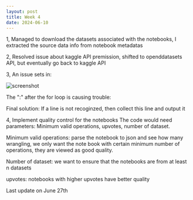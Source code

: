 ```yaml
---
layout: post
title: Week 4
date: 2024-06-10
---
```

1, Managed to download the datasets associated with the notebooks, I extracted the source data info from notebook metadatas

2, Resolved issue about kaggle API premission, shifted to openddatasets API, but eventually go back to kaggle API

3, An issue sets in:

![screenshot](../images/ForLoopExample.png)

The ":" after the for loop is causing trouble:

Final solution: If a line is not recoginzed, then collect this line and output it 


4, Implement quality control for the notebooks
The code would need parameters: Minimum valid operations, upvotes, number of dataset.

Minimum valid operations: parse the notebook to json and see how many wrangling, we only want the note book with certain minimum number of operations, they are viewed as good quality.

Number of dataset: we want to ensure that the notebooks are from at least n datasets

upvotes: notebooks with higher upvotes have better quality


Last update on June 27th